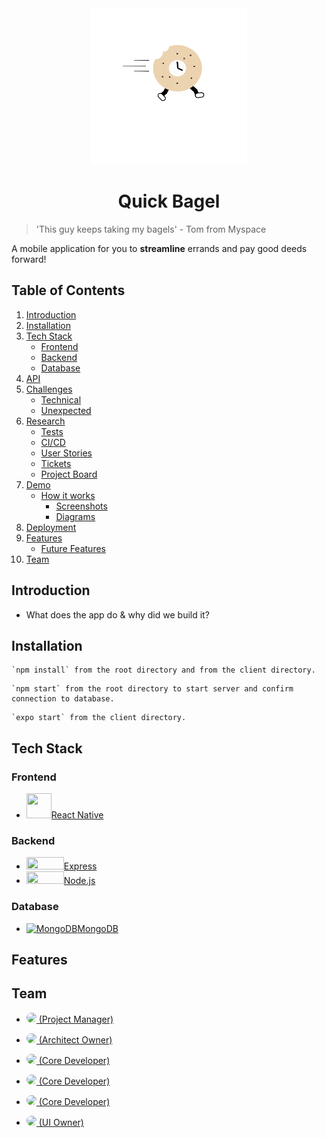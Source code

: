 
<div align="center">
<img width="250" height="250" src="client/assets/bagel.png">
</div>
<h1 align="center"> Quick Bagel </h1>


>'This guy keeps taking my bagels' - Tom from Myspace

A mobile application for you to <b>streamline</b> errands and pay good deeds forward!


## Table of Contents ##

1. [Introduction](#introduction)
2. [Installation](#installation)
3. [Tech Stack](#techstack)
    * [Frontend](#frontend)
    * [Backend](#backend)
    * [Database](#database)
4. [API](#api)
5. [Challenges](#challenges)
    * [Technical](#technical)
    * [Unexpected](#unexpected)
6. [Research](#research)
    * [Tests](#tests)
    * [CI/CD](#ci/cd)
    * [User Stories](#userstories)
    * [Tickets](#tickets)
    * [Project Board](#board)
7. [Demo](#demo)
    * [How it works](#apphow)
      * [Screenshots](#screenshots)
      * [Diagrams](#diagrams)
8. [Deployment](#deployment)
9. [Features](#features)
    * [Future Features](#futures)
10. [Team](#team)

## Introduction <a name="introduction"></a> ##

* What does the app do & why did we build it?

## Installation <a name="installation"></a> ##

```
`npm install` from the root directory and from the client directory.
```

```
`npm start` from the root directory to start server and confirm connection to database.
```

```
`expo start` from the client directory.
```

## Tech Stack <a name="techstack"></a> ##

### Frontend <a name="frontend"></a> ###
* <a href='https://reactnative.dev/'><img src="https://d33wubrfki0l68.cloudfront.net/554c3b0e09cf167f0281fda839a5433f2040b349/ecfc9/img/header_logo.svg" width="40" height="40"/>React Native</a>


### Backend <a name="backend"> </a> ###
* <a href='https://expressjs.com/'><img src="https://upload.wikimedia.org/wikipedia/commons/thumb/6/64/Expressjs.png/330px-Expressjs.png" width="60" height="20"/>Express</a>
*  <a href="https://nodejs.org/en/"><img src="https://upload.wikimedia.org/wikipedia/commons/d/d9/Node.js_logo.svg" width="60" height="20"/>Node.js</a>


### Database <a name="database"></a> ###
* <a href='https://www.mongodb.com/'> ![MongoDB](https://raw.githubusercontent.com/mongodb/mongo/master/docs/leaf.svg)MongoDB<a href='https://www.mongodb.com/'></a>

## Features <a name="features"></a> ##

## Team <a name="team"></a> ##
* <a href="https://github.com/ryhorowitz">
  <img src="https://github.com/ryhorowitz.png?size=50" style="border-radius:50%"> (Project Manager)
</a>

* <a href="https://github.com/shabbyblue16">
  <img src="https://github.com/shabbyblue16.png?height=50" width="50" style="border-radius:50%"> (Architect Owner)
</a>

* <a href="https://github.com/OjeikuA">
  <img src="https://github.com/OjeikuA.png?size=50" style="border-radius:50%"> (Core Developer)
</a>

* <a href="https://github.com/aaronfife">
  <img src="https://github.com/aaronfife.png?size=50"style="border-radius:50%"> (Core Developer)
</a>

* <a href="https://github.com/surekhaw">
  <img src="https://github.com/surekhaw.png?size=50" style="border-radius:50%"> (Core Developer)
</a>

* <a href="https://github.com/Laweeza">
  <img src="https://github.com/Laweeza.png?size=50" style="border-radius:50%"> (UI Owner)
</a>